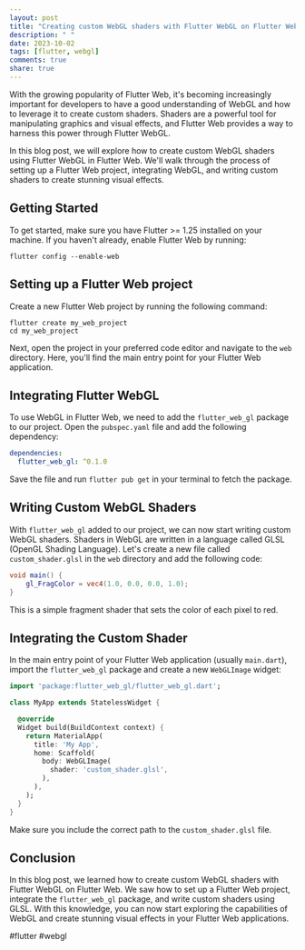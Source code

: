 ```yaml
---
layout: post
title: "Creating custom WebGL shaders with Flutter WebGL on Flutter Web"
description: " "
date: 2023-10-02
tags: [flutter, webgl]
comments: true
share: true
---
```


With the growing popularity of Flutter Web, it's becoming increasingly important for developers to have a good understanding of WebGL and how to leverage it to create custom shaders. Shaders are a powerful tool for manipulating graphics and visual effects, and Flutter Web provides a way to harness this power through Flutter WebGL.

In this blog post, we will explore how to create custom WebGL shaders using Flutter WebGL in Flutter Web. We'll walk through the process of setting up a Flutter Web project, integrating WebGL, and writing custom shaders to create stunning visual effects.

## Getting Started

To get started, make sure you have Flutter >= 1.25 installed on your machine. If you haven't already, enable Flutter Web by running:

```
flutter config --enable-web
```

## Setting up a Flutter Web project

Create a new Flutter Web project by running the following command:

```
flutter create my_web_project
cd my_web_project
```

Next, open the project in your preferred code editor and navigate to the `web` directory. Here, you'll find the main entry point for your Flutter Web application.

## Integrating Flutter WebGL

To use WebGL in Flutter Web, we need to add the `flutter_web_gl` package to our project. Open the `pubspec.yaml` file and add the following dependency:

```yaml
dependencies:
  flutter_web_gl: ^0.1.0
```

Save the file and run `flutter pub get` in your terminal to fetch the package.

## Writing Custom WebGL Shaders

With `flutter_web_gl` added to our project, we can now start writing custom WebGL shaders. Shaders in WebGL are written in a language called GLSL (OpenGL Shading Language). Let's create a new file called `custom_shader.glsl` in the `web` directory and add the following code:

```glsl
void main() {
    gl_FragColor = vec4(1.0, 0.0, 0.0, 1.0);
}
```

This is a simple fragment shader that sets the color of each pixel to red.

## Integrating the Custom Shader

In the main entry point of your Flutter Web application (usually `main.dart`), import the `flutter_web_gl` package and create a new `WebGLImage` widget:

```dart
import 'package:flutter_web_gl/flutter_web_gl.dart';

class MyApp extends StatelessWidget {

  @override
  Widget build(BuildContext context) {
    return MaterialApp(
      title: 'My App',
      home: Scaffold(
        body: WebGLImage(
          shader: 'custom_shader.glsl',
        ),
      ),
    );
  }
}
```

Make sure you include the correct path to the `custom_shader.glsl` file.

## Conclusion

In this blog post, we learned how to create custom WebGL shaders with Flutter WebGL on Flutter Web. We saw how to set up a Flutter Web project, integrate the `flutter_web_gl` package, and write custom shaders using GLSL. With this knowledge, you can now start exploring the capabilities of WebGL and create stunning visual effects in your Flutter Web applications. 

#flutter #webgl
